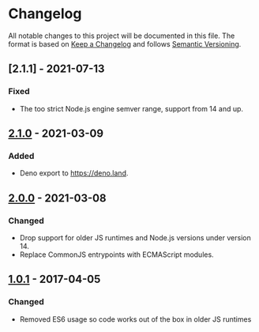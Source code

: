 # Changelog
All notable changes to this project will be documented in this file.
The format is based on [Keep a Changelog](http://keepachangelog.com/en/1.0.0/) and follows [Semantic Versioning](http://semver.org/spec/v2.0.0.html).

## [2.1.1] - 2021-07-13
### Fixed
- The too strict Node.js engine semver range, support from 14 and up.

## [2.1.0] - 2021-03-09
### Added
- Deno export to https://deno.land.

## [2.0.0] - 2021-03-08
### Changed
- Drop support for older JS runtimes and Node.js versions under version 14.
- Replace CommonJS entrypoints with ECMAScript modules.

## [1.0.1] - 2017-04-05
### Changed
- Removed ES6 usage so code works out of the box in older JS runtimes

[2.1.0]: https://github.com/Siilwyn/promise-all-props/compare/v2.0.0...v2.1.0
[2.0.0]: https://github.com/Siilwyn/promise-all-props/compare/v1.0.1...v2.0.0
[1.0.1]: https://github.com/Siilwyn/promise-all-props/compare/241fedc...v1.0.1
